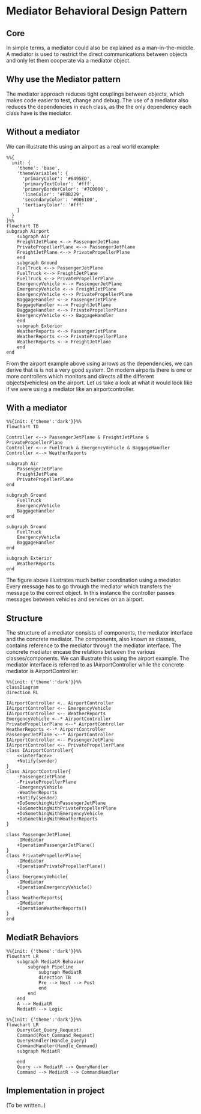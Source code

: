# Mediator Behavioral Design Pattern

## Core

In simple terms, a mediator could also be explained as a man-in-the-middle. A mediator is used to restrict the direct communications between objects and only let them cooperate via a mediator object.

## Why use the Mediator pattern

The mediator approach reduces tight couplings between objects, which makes code easier to test, change and debug. The use of a mediator also reduces the dependencies in each class, as the the only dependency each class have is the mediator.

## Without a mediator

We can illustrate this using an airport as a real world example:

```mermaid
%%{
  init: {
    'theme': 'base',
    'themeVariables': {
      'primaryColor': '#6495ED',
      'primaryTextColor': '#fff',
      'primaryBorderColor': '#7C0000',
      'lineColor': '#F8B229',
      'secondaryColor': '#006100',
      'tertiaryColor': '#fff'
    }
  }
}%%
flowchart TB
subgraph Airport
    subgraph Air
    FreightJetPlane <--> PassengerJetPlane
    PrivatePropellerPlane <--> PassengerJetPlane
    FreightJetPlane <--> PrivatePropellerPlane
    end
    subgraph Ground
    FuelTruck <--> PassengerJetPlane
    FuelTruck <--> FreightJetPlane
    FuelTruck <--> PrivatePropellerPlane
    EmergencyVehicle <--> PassengerJetPlane
    EmergencyVehicle <--> FreightJetPlane
    EmergencyVehicle <--> PrivatePropellerPlane
    BaggageHandler <--> PassengerJetPlane
    BaggageHandler <--> FreightJetPlane
    BaggageHandler <--> PrivatePropellerPlane
    EmergencyVehicle <--> BaggageHandler
    end
    subgraph Exterior
    WeatherReports <--> PassengerJetPlane
    WeatherReports <--> PrivatePropellerPlane
    WeatherReports <--> FreightJetPlane
    end
end
```

From the airport example above using arrows as the dependencies, we can derive that is is not a very good system. On modern airports there is one or more controllers which monitors and directs all the different objects(vehicles) on the airport. Let us take a look at what it would look like if we were using a mediator like an airportcontroller.

## With a mediator

```mermaid
%%{init: {'theme':'dark'}}%%
flowchart TD

Controller <--> PassengerJetPlane & FreightJetPlane & PrivatePropellerPlane
Controller <--> FuelTruck & EmergencyVehicle & BaggageHandler
Controller <--> WeatherReports

subgraph Air
    PassengerJetPlane
    FreightJetPlane
    PrivatePropellerPlane
end

subgraph Ground
    FuelTruck
    EmergencyVehicle
    BaggageHandler
end

subgraph Ground
    FuelTruck
    EmergencyVehicle
    BaggageHandler
end

subgraph Exterior
    WeatherReports
end

```

The figure above illustrates much better coordination using a mediator. Every message has to go through the mediator which transfers the message to the correct object. In this instance the controller passes messages between vehicles and services on an airport.

## Structure

The structure of a mediator consists of components, the mediator interface and the concrete mediator. The components, also known as classes, contains reference to the mediator through the mediator interface. The concrete mediator encase the relations between the various classes/components. We can illustrate this using the airport example. The mediator interface is referred to as IAirportController while the concrete mediator is AirportController:

```mermaid
%%{init: {'theme':'dark'}}%%
classDiagram
direction RL

IAirportController <.. AirportController
IAirportController <-- EmergencyVehicle
IAirportController <-- WeatherReports
EmergencyVehicle <--* AirportController
PrivatePropellerPlane <--* AirportController
WeatherReports <--* AirportController
PassengerJetPlane <--* AirportController
IAirportController <-- PassengerJetPlane
IAirportController <-- PrivatePropellerPlane
class IAirportController{
    <<interface>>
    +Notify(sender)
}
class AirportController{
    -PassengerJetPlane
    -PrivatePropellerPlane
    -EmergencyVehicle
    -WeatherReports
    +Notify(sender)
    +DoSomethingWithPassengerJetPlane
    +DoSomethingWithPrivatePropellerPlane
    +DoSomethingWithEmergencyVehicle
    +DoSomethingWithWeatherReports
}

class PassengerJetPlane{
    -IMediator
    +OperationPassengerJetPlane()
}
class PrivatePropellerPlane{
    -IMediator
    +OperationPrivatePropellerPlane()
}
class EmergencyVehicle{
    -IMediator
    +OperationEmergencyVehicle()
}
class WeatherReports{
    -IMediator
    +OperationWeatherReports()
}
end
```

## MediatR Behaviors

```mermaid
%%{init: {'theme':'dark'}}%%
flowchart LR
    subgraph MediatR Behavior
        subgraph Pipeline
            subgraph MediatR
            direction TB
            Pre --> Next --> Post
            end
        end
    end
    A --> MediatR
    MediatR --> Logic
```

```mermaid
%%{init: {'theme':'dark'}}%%
flowchart LR
    Query(Get_Query_Request)
    Command(Post_Command_Request)
    QueryHandler(Handle_Query)
    CommandHandler(Handle_Command)
    subgraph MediatR
        
    end
    Query --> MediatR --> QueryHandler
    Command --> MediatR --> CommandHandler
```

## Implementation in project

(To be written..)
